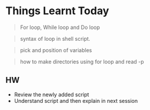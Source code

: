 # Things Learnt Today 

> For loop, While loop and Do loop

> syntax of loop in shell script.

> pick and position of variables

> how to make directories using for loop and read -p 



## HW

- Review the newly added script
- Understand script and then explain in next session